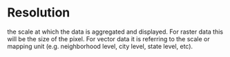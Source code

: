 # Resolution

the scale at which the data is aggregated and displayed. For raster data this will be the size of the pixel. For vector data it is referring to the scale or mapping unit (e.g. neighborhood level, city level, state level, etc).
